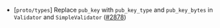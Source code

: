 - [`proto/types`] Replace `pub_key` with `pub_key_type` and `pub_key_bytes` in
  `Validator` and `SimpleValidator` ([\#2878](https://github.com/cometbft/cometbft/issues/2878))
